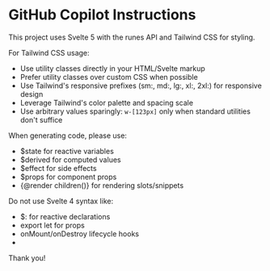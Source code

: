 # GitHub Copilot Instructions

This project uses Svelte 5 with the runes API and Tailwind CSS for styling.

For Tailwind CSS usage:

- Use utility classes directly in your HTML/Svelte markup
- Prefer utility classes over custom CSS when possible
- Use Tailwind's responsive prefixes (sm:, md:, lg:, xl:, 2xl:) for responsive design
- Leverage Tailwind's color palette and spacing scale
- Use arbitrary values sparingly: `w-[123px]` only when standard utilities don't suffice

When generating code, please use:

- $state for reactive variables
- $derived for computed values
- $effect for side effects
- $props for component props
- {@render children()} for rendering slots/snippets

Do not use Svelte 4 syntax like:

- $: for reactive declarations
- export let for props
- onMount/onDestroy lifecycle hooks
- <slot />

Thank you!
